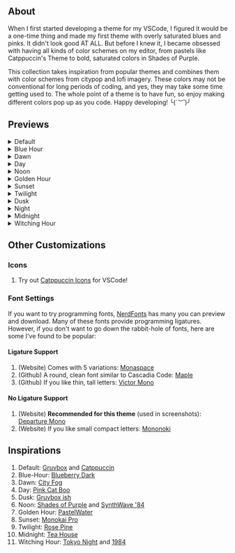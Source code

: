 ## About
When I first started developing a theme for my VSCode, I figured it would be a one-time thing and made my first theme with overly saturated blues and pinks. It didn't look good AT ALL. But before I knew it, I became obsessed with having all kinds of color schemes on my editor, from pastels like Catppuccin's Theme to bold, saturated colors in Shades of Purple. 

This collection takes inspiration from popular themes and combines them with color schemes from citypop and lofi imagery. These colors may not be conventional for long periods of coding, and yes, they may take some time getting used to. The whole point of a theme is to have fun, so enjoy making different colors pop up as you code. Happy developing! ╰(*´︶`*)╯

## Previews
<details>
    <summary>Default</summary>
    <img src="./images/citypop-default.png" alt="Default">
</details>

<details>
    <summary>Blue Hour</summary>
    <img src="./images/citypop-blue-hour.png" alt="Default">
</details>

<details>
    <summary>Dawn</summary>
    <img src="./images/citypop-dawn.png" alt="Dawn">
</details>

<details>
    <summary>Day</summary>
    <img src="./images/citypop-day.png" alt="Day">
</details>

<details>
    <summary>Noon</summary>
    <img src="./images/citypop-noon.png" alt="Noon">
</details>

<details>
    <summary>Golden Hour</summary>
    <img src="./images/citypop-golden-hour.png" alt="Dawn">
</details>

<details>
    <summary>Sunset</summary>
    <img src="./images/citypop-sunset.png" alt="Sunset">
</details>

<details>
    <summary>Twilight</summary>
    <img src="./images/citypop-twilight.png" alt="Twilight">
</details>

<details>
    <summary>Dusk</summary>
    <img src="./images/citypop-dusk.png" alt="Dusk">
</details>

<details>
    <summary>Night</summary>
    <img src="./images/citypop-night.png" alt="Night">
</details>

<details>
    <summary>Midnight</summary>
    <img src="./images/citypop-midnight.png" alt="Midnight">
</details>

<details>
    <summary>Witching Hour</summary>
    <img src="./images/citypop-witching-hour.png" alt="Witching Hour">
</details>

## Other Customizations
### Icons
1) Try out [Catppuccin Icons](https://marketplace.visualstudio.com/items?itemName=Catppuccin.catppuccin-vsc-icons) for VSCode!

### Font Settings
If you want to try programming fonts, [NerdFonts](https://www.nerdfonts.com/font-downloads) has many you can preview and download. Many of these fonts provide programming ligatures. However, if you don't want to go down the rabbit-hole of fonts, here are some I've found to be popular:

#### Ligature Support 
1. (Website) Comes with 5 variations: [Monaspace](https://monaspace.githubnext.com/)
2. (Github) A round, clean font similar to Cascadia Code: [Maple](https://github.com/subframe7536/maple-font)
3. (Github) If you like thin, tall letters: [Victor Mono](https://github.com/rubjo/victor-mono)

#### No Ligature Support 
1. (Website) **Recommended for this theme** (used in screenshots): [Departure Mono](https://departuremono.com/)
2. (Website) If you like small compact letters: [Mononoki](https://madmalik.github.io/mononoki/)

## Inspirations
1. Default: [Gruvbox](https://marketplace.visualstudio.com/items?itemName=jdinhlife.gruvbox) and [Catppuccin](https://marketplace.visualstudio.com/items?itemName=Catppuccin.catppuccin-vsc)
2. Blue-Hour: [Blueberry Dark](https://marketplace.visualstudio.com/items?itemName=peymanslh.blueberry-dark-theme)
3. Dawn: [City Fog](https://marketplace.visualstudio.com/items?itemName=metalloriff.city-fog)
4. Day: [Pink Cat Boo](https://marketplace.visualstudio.com/items?itemName=ftsamoyed.theme-pink-cat-boo)
5. Dusk: [Gruvbox ish](https://marketplace.visualstudio.com/items?itemName=GracefulPotato.gruvbox-ish)
6. Noon: [Shades of Purple](https://marketplace.visualstudio.com/items?itemName=ahmadawais.shades-of-purple) and [SynthWave '84](https://marketplace.visualstudio.com/items?itemName=RobbOwen.synthwave-vscode)
7. Golden Hour: [PastelWater](https://marketplace.visualstudio.com/items?itemName=AndreaCombette.PastelWater)
8. Sunset: [Monokai Pro](https://marketplace.visualstudio.com/items?itemName=monokai.theme-monokai-pro-vscode)
9. Twilight: [Rose Pine](https://marketplace.visualstudio.com/items?itemName=mvllow.rose-pine)
10. Midnight: [Tea House](https://marketplace.visualstudio.com/items?itemName=FireMegrez.thatteahousetheme)
11. Witching Hour: [Tokyo Night](https://marketplace.visualstudio.com/items?itemName=enkia.tokyo-night) and [1984](https://marketplace.visualstudio.com/items/?itemName=juanmnl.vscode-theme-1984)

<!-- ### Italics
Some themes contain italics to differentiate comments from the rest of the code. To change this, you can go to your settings.json and add:
```
"editor.tokenColorCustomizations": {
  "textMateRules": [
    {
      "name": "No italics",
      "scope": ["comment"],
      "settings": {
        "fontStyle": "normal"
      }
    }
  ]
}
```
To add italics, change "fontStyle" from "normal" to "italic". -->

<!-- ### Default
![Default](./images/citypop-default.png)
### Dawn
![Dawn](./images/citypop-dawn.png)
### Day
![Day](./images/citypop-day.png)
### Sunset
![Sunset](./images/citypop-sunset.png)
### Dusk
![Dusk](./images/citypop-dusk.png)
### Night
![Night](./images/citypop-night.png)
### Midnight
![Midnight](./images/citypop-midnight.png)
### Witching Hour
![Witching Hour](./images/citypop-witching-hour.png) -->